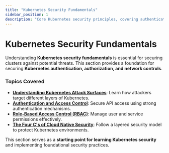 ```yaml
---
title: "Kubernetes Security Fundamentals"
sidebar_position: 1
description: "Core Kubernetes security principles, covering authentication, authorization, and encryption."
---
```


# Kubernetes Security Fundamentals

Understanding **Kubernetes security fundamentals** is essential for securing clusters against potential threats. This section provides a foundation for securing **Kubernetes authentication, authorization, and network controls**.

### Topics Covered

- **[Understanding Kubernetes Attack Surfaces](/docs/fundamentals/understanding_k8s_attack_surface)**: Learn how attackers target different layers of Kubernetes.
- **[Authentication and Access Control](/docs/fundamentals/k8s_security_primitives/authentication/)**: Secure API access using strong authentication mechanisms.
- **[Role-Based Access Control (RBAC)](/docs/fundamentals/k8s_security_primitives/authorization/rbac)**: Manage user and service permissions effectively.
- **[The Four C's of Cloud Native Security](/docs/fundamentals/the_4_c_cloud_native_security)**: Follow a layered security model to protect Kubernetes environments.

This section serves as a **starting point for learning Kubernetes security** and implementing foundational security practices.
